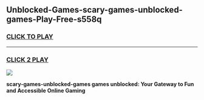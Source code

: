 
## Unblocked-Games-scary-games-unblocked-games-Play-Free-s558q
<h3>
<a href="https://premium76.site?title=scary-games-unblocked-games&ref=22A">CLICK TO PLAY</a></h3>
<hr>

<h3>
<a href="https://premium76.site?title=scary-games-unblocked-games&ref=22A">CLICK 2 PLAY</a>
  
</h3>

<a href="https://premium76.site?title=scary-games-unblocked-games&ref=22A"><img src="https://clearcache.store/games.png"></a>


**scary-games-unblocked-games games unblocked: Your Gateway to Fun and Accessible Online Gaming**
